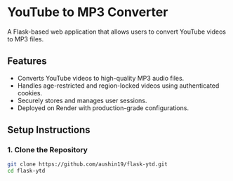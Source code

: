 # YouTube to MP3 Converter

A Flask-based web application that allows users to convert YouTube videos to MP3 files.

## Features

- Converts YouTube videos to high-quality MP3 audio files.
- Handles age-restricted and region-locked videos using authenticated cookies.
- Securely stores and manages user sessions.
- Deployed on Render with production-grade configurations.

## Setup Instructions

### 1. Clone the Repository

```bash
git clone https://github.com/aushin19/flask-ytd.git
cd flask-ytd
